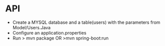# API 
- Create a MYSQL database and a table(users) with the parameters from Model/Users.Java 
- Configure an application.properties
- Run > mvn package OR >mvn spring-boot:run
